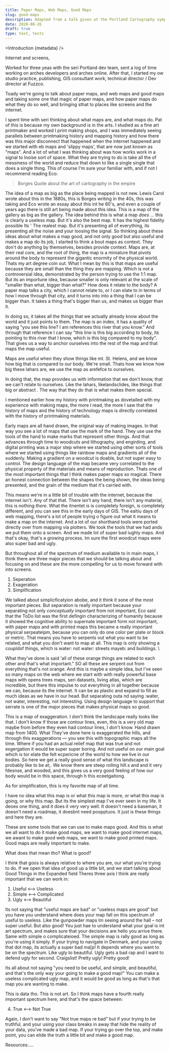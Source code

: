 ```yaml
---
title: Paper Maps, Web Maps, Good Maps
slug: good-maps
description: Adapted from a talk given at the Portland Cartography symposium, a look at how media informs design.
date: 2020-08-26
draft: true
type: text, texts
---
```


<script>
  import Introduction from '../components/Introduction.svelte'
</script>

<Introduction {metadata} />

Internet and screens,

Worked for three yeas with the seri Portland dev team, sent a log of time working on arches developers and arches online. After that, I started my ow studio practice, publishing, GIS consultant work, technical director / Dev director at Fuzzco.

Toady we're going to talk about paper maps, and web maps and good maps and taking some one that magic of paper maps, and how paper maps do what they do so well, and bringing sthat to places like screens and the internet.

I spent time with seri thinking about what maps are, and what maps do. Pat of this is because my own background is in the arts. I studied as a fine art printmaker and worked I print making shops, and I was immediately seeing parallels between printmaking history and mapping history and how there was this major disconnect that happened when the internet happened and we started with eb maps and 'slippy maps', that are now just known as "maps". And a lot of what I was thinking about was how works work in a signal to lnoise sort of space. What they are trying to do is take all the of messiness of the world and reduce that down to like a single single that does a single thing. This of course I'm sure your familiar with, and if not I recommend reading Eco:

> Borges Quote about the art of cartography in the empire

The idea of a map as big as the place being mapped is not new. Lewis Carol wrote about this in the 1880s, this is Borges writing in the 40s, this was taking and Eco wrote an essay about this int he 60's, and even a couple of years ago there is still art being made about this idea. This is a map of the gallery as big as the gallery. The idea behind this is what a map _does_ … this is clearly a useless map. But it's also the best map. It has the highest fidelity possible Its
' The realest map. But it's presenting all of everything, its presenting all the noise and your loosing the signal. So thinking about these ideas about what makes a map good, and not only good but also useful and makes a map do its job, I started to think a bout maps as context. They don't do anything by themselves, besides provide context. Maps are, at their real core, and the root of thing, the map is a miniature that pivots around the body to represent the gigantic enormity of the physical world. Thats my art degree coin out. What I mean by this is that maps are useful because they are small than the thing they are mapping. Which is not a controversial idea, demonstrated by the person trying to use the 1:1 map. But its an importune idea, because smaller is only relevant at the scale of "smaller than what, bigger than what?" How does it relate to the body? A paper map talks a city, which I cannot relate to, or I can elate to in terms of how I move through that city, and it turns into into a thing that I can be bigger than. It takes a thing that's bigger than us, and makes us bigger than it. 

In doing so, it takes all the things that we actually already know about the world and it just points to them. The map is an index, it has a quality of saying "you see this line? I am references this river that you know." And through that reference I can say "this line is this big according to body, its pointing to this river that I know, which is this big compared to my body".  That gives us a way to anchor ourselves into the rest of the map and that maps the map useful. 

Maps are useful when they show things like mt. St. Helens, and we know how big that is compared to our body. We're small. Thats how we know how big these lahars are, we use the map as arefefce to ourselves. 

In doing that, the map provides us with information that we don't know, that we can't relate to ourselves. Like the lahars, likelandsclides, like things that big or abstract . The way that they do that is what makes them special. 

I mentioned earlier how my history with printmaking as dovetailed with my experience with making maps, the more I read, the more I saw that the history of maps and the history of technology maps is directly correlated with the history of printmaking materials. 

Early maps are all hand drawn, the original way of making images. In that way you see a lot of maps that use the mark of the hand. They use use the tools of the hand to make marks that represent other things. And that advances through time to woodcuts and lithography, and engirding, and digital printing was a major step where we started using other sorts of tools where we started using things like rainbow maps and gradients all of the suddenly. Making a gradient on a woodcut is doable, but not super easy to control.  The design language of the map became very correlated to the physical property of the materials and means of reproduction. Thats one of the most important things that I think makes paper maps so magical. There an honest connection between the shapes the being shown, the ideas being presented, and the grain of the medium that it's carried with.

This means we're in a little bit of trouble with the internet, because the internet isn't. Any of that that. There isn't any hand, there isn't any material, this is nothing _there_. What the itnentet _is_ is completely foreign, is completely different, and you can see this in the early days of GIS. The ealtiu days of web mapping, there's a lot of people trying o figure out what it means to make a map on the internet. And a lot of our shorthand tools were ported directly over from mapping via plotters. We took the tools that we had ands we put them onto a screen. And we made lot of super bad iughly maps. And that's okay, that's a growing process. Im sure the first woodcut maps were also super bad and ugly. 

But throughout all of the spectrum of medium available to in main maps, I think there are three major pieces that we should be talking about and focusing on and these are the more compelling for us to move forward with into screens. 

1. Seperation
2. Exageration
3. Simplification 

We talked about simplicficatyion abobe, and it think it sone of the most important pieces.  But separation is really important because your separating not only _conceptually_ important from not important, Eco said that the ToDo list was the first defingin characterizing of humanity because it showed the cognitive ability to supernate important form not important, with paper maps and with printed maps this became a really important physical serpeateipm, because you can only do one color per plate or block or metric. That means you have to serpents out what you want to be related, and what you don't want to map at all. This map is only showing a coupldof things, which is water: not water: streets mayeb: and buildings. \

What they've done is said 'all of these orange things are related to each other and that's what important." SO all these are serpent out from everything that's not orange. And this is maybe a simple idea, but I've seen so many maps on the web where we start with with really powerful base maps with opens trees maps, seri datasets, living atlas, which are incredible, but there this impulse to out everything in all together because we can, because its the internet. It can be as plastic and expand to fill as much ideas as we have in our head. But separating outa nd saying :water, not water, interesting, not interesting. Using design language to support that serrate is one of the major pieces that makes physical maps so good. 

This is a map of exaggeration. I don't think the landscape really looks like that. I don't know if those are contour lines, even, this is a very old map maybe from before they even had contour lines, I don't know. Hand drawn map from 1400. What They've done here is exaggerated the hills, and through this exaggerations — you see this with topographic maps all the time. Where if you had an actual relief map that was true and not exgergation it would be super super boring. And not useful on our main goal which is tor elate the felt ecpericne of the world to how we live in our bodies. So here we get a really good sense of what this landscape is probably like to be at;. We know there are steep rolling hill.s and and it very fdesnse, and wooded, and this gives us a very good feeling of how our body would be in this space, through h this eceetgaitong. 

As for simplification, this is my favorite map of all time. 

I have no idea what this map is or what this map is more, or what this map is going, or why this map. But its the simplest map I've ever seen in my life. It deoes one thing, and it does it very very well. It doesn't need a baseman, it doesn't need a roadmap, it doesbnt need poopptuos. It just is these things and here they are. 

These are some tools that we can use to make maps good. And this is what we all want to do it make good maps, we want to make good internet maps, we awant to make good web maps, we want to make good printed maps. Good maps are really important to make. 

What does that mean tho? What is good?

I think that goos is always relative to where you are, our what you're trying to do. If we open that idea of good up a little bit, and we start talking about Good Things in the Expanded field Theres three axis I think are really important that we can work in:

1. Useful ⟷ Useless
2. Simple ⟷ Complicated
3. Ugly ⟷ Beautiful


Its not saying that "useful maps are bad" or "useless maps are good" but you have you understand where does your map fall on this spectrum of useful to useless. Like the gunpowder maps Im seeing around the hall – not super useful. But also good! You just hae to understand what your goal is int art spectrum, and makes sure that your decisions are hello you arrive there. Same with simple o complicateioed. The simple map is rally good as long as you're using it simply. If your trying to navigate in Denmark, and your using that dot map, its actually a super bad ma[p! It depends where you want to be on the spectrum. Like ugly to beautiful. Ugly gets a bad rap and I want to defend ugly for second. Craigslist! Pretty ugly! Pretty good!

Its all about not saying "you need to be useful, and simple, and beautiful, and that's the only way your going to make a good map!" You can make a useless complicated ugly map, and it would be good as long as that's that map you are wanting to make.

This is data tho. This is not art. So I think maps have a fourth really important spectrum here, and that's the space between:

4. True ⟷ Not True

Again, I don't want to say "Not true maps re bad" but if your trying to be truthful, and your using your class breaks in away that hide the reality of your data, you've made a bad map. If your trying go over the top, and make point, you can elide the truth a little bit and make a good map. 

Resources:....
